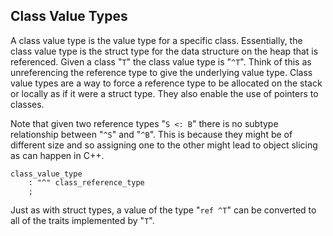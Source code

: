 ## Class Value Types

A class value type is the value type for a specific class. Essentially, the class value type is the struct type for the data structure on the heap that is referenced. Given a class "`T`" the class value type is "`^T`". Think of this as unreferencing the reference type to give the underlying value type. Class value types are a way to force a reference type to be allocated on the stack or locally as if it were a struct type. They also enable the use of pointers to classes.

Note that given two reference types "`S <: B`" there is no subtype relationship between "`^S`" and "`^B`". This is because they might be of different size and so assigning one to the other might lead to object slicing as can happen in C++.

```grammar
class_value_type
    : "^" class_reference_type
    ;
```

Just as with struct types, a value of the type "`ref ^T`" can be converted to all of the traits implemented by "`T`".
